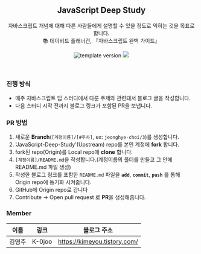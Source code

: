 <br/>
<h2 align="middle">JavaScript Deep Study</h2>
<p align="middle">
자바스크립트 개념에 대해 다른 사람들에게 설명할 수 있을 정도로 익히는 것을 목표로 합니다.
<br/>
📚 데이비드 플래너건, 『자바스크립트 완벽 가이드』
</p>
<p align="middle">
  <img src="https://img.shields.io/badge/version-1.0.0-blue?style=flat-square" alt="template version"/>
  <img src="https://img.shields.io/badge/language-md-md.svg?style=flat-square"/>
</p>

<br/>

### 진행 방식

- 매주 자바스크립트 딥 스터디에서 다룬 주제와 관련돼서 블로그 글을 작성합니다.
- 다음 스터디 시작 전까지 블로그 링크가 포함된 PR을 보냅니다.

### PR 방법

1. 새로운 **Branch**(`[계정이름]/[#주차]`, ex: `jeonghye-choi/3`)를 생성합니다.
2. 'JavaScript-Deep-Study'(Upstream) repo를 본인 계정에 **fork** 합니다.
3. fork된 repo(Origin)를 Local repo에 **clone** 합니다.
4. `[계정이름]/README.md`을 작성합니다.(계정이름의 폴더를 만들고 그 안에 README.md 파일 생성)
5. 작성한 블로그 링크를 포함한 `README.md` 파일을 **`add`**, **`commit`**, **`push`** 를 통해 Origin repo에 동기화 시켜줍니다.
6. GitHub에 Origin repo로 갑니다
7. Contribute -> Open pull request 로 **PR**을 생성해줍니다.

### Member

| 이름 | 링크 | 블로그 주소 |
| ---- | ---- | ----------- |
| 김영주 | K-0joo | https://kimeyou.tistory.com/ |
